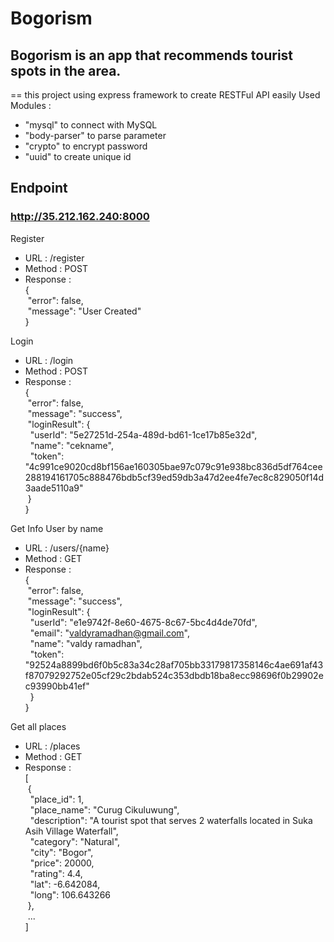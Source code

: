 # Bogorism
## Bogorism is an app that recommends tourist spots in the area.
==
this project using express framework to create RESTFul API easily
Used Modules :
- "mysql" to connect with MySQL 
- "body-parser" to parse parameter
- "crypto" to encrypt password
- "uuid" to create unique id

## Endpoint
### http://35.212.162.240:8000

Register
- URL : /register
- Method : POST
- Response : <br>
{<br>
&nbsp;"error": false,<br>
&nbsp;"message": "User Created"<br>
 }<br>

Login
- URL : /login
- Method : POST
- Response : <br>
{<br>
&nbsp;"error": false,<br>
&nbsp;"message": "success",<br>
&nbsp;"loginResult": {<br>
&nbsp;&nbsp;"userId": "5e27251d-254a-489d-bd61-1ce17b85e32d",<br>
&nbsp;&nbsp;"name": "cekname",<br>
&nbsp;&nbsp;"token": "4c991ce9020cd8bf156ae160305bae97c079c91e938bc836d5df764cee288194161705c888476bdb5cf39ed59db3a47d2ee4fe7ec8c829050f14d3aade5110a9"<br>
&nbsp;}<br>
}<br>

Get Info User by name
- URL : /users/{name}
- Method : GET
- Response :<br>
{<br>
 &nbsp;"error": false,<br>
&nbsp;"message": "success",<br>
&nbsp;"loginResult": {<br>
&nbsp;&nbsp;"userId": "e1e9742f-8e60-4675-8c67-5bc4d4de70fd",<br>
&nbsp;&nbsp;"email": "valdyramadhan@gmail.com",<br>
&nbsp;&nbsp;"name": "valdy ramadhan",<br>
&nbsp;&nbsp;"token": "92524a8899bd6f0b5c83a34c28af705bb33179817358146c4ae691af43f87079292752e05cf29c2bdab524c353dbdb18ba8ecc98696f0b29902ec93990bb41ef"<br>
&nbsp;&nbsp;}<br>
}<br>

Get all places
- URL : /places
- Method : GET
- Response : <br>
[<br>
&nbsp;{<br>
&nbsp;&nbsp;"place_id": 1,<br>
&nbsp;&nbsp;"place_name": "Curug Cikuluwung",<br>
&nbsp;&nbsp;"description": "A tourist spot that serves 2 waterfalls located in Suka Asih Village Waterfall",<br>
&nbsp;&nbsp;"category": "Natural",<br>
&nbsp;&nbsp;"city": "Bogor",<br>
&nbsp;&nbsp;"price": 20000,<br>
&nbsp;&nbsp;"rating": 4.4,<br>
&nbsp;&nbsp;"lat": -6.642084,<br>
&nbsp;&nbsp;"long": 106.643266<br>
&nbsp;},<br>
&nbsp;...<br>
]<br>